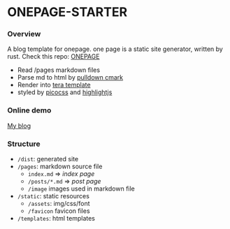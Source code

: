 # ONEPAGE-STARTER

### Overview

A blog template for onepage.
one page is a static site generator, written by rust.
Check this repo: [ONEPAGE](https://github.com/hanpei/onepage)

- Read /pages markdown files
- Parse md to html by [pulldown cmark](https://docs.rs/pulldown-cmark/latest/pulldown_cmark/)
- Render into [tera template](https://github.com/Keats/tera)
- styled by [picocss](https://picocss.com/) and [highlightjs](https://highlightjs.org/)

### Online demo

[My blog](https://blog.nexts.top)

### Structure

- `/dist`: generated site
- `/pages`: markdown source file
  - `index.md` => _index page_
  - `/posts/*.md` => _post page_
  - `/image` images used in markdown file
- `/static`: static resources
  - `/assets`: img/css/font
  - `/favicon` favicon files
- `/templates`: html templates
